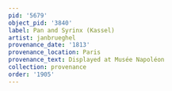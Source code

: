 ```yaml
---
pid: '5679'
object_pid: '3840'
label: Pan and Syrinx (Kassel)
artist: janbrueghel
provenance_date: '1813'
provenance_location: Paris
provenance_text: Displayed at Musée Napoléon
collection: provenance
order: '1905'
---
```

